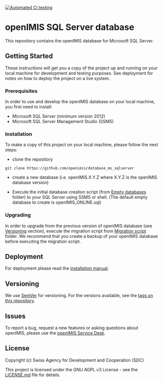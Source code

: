 [![Automated CI testing](https://github.com/openimis/database_ms_sqlserver/actions/workflows/openmis-module-test.yml/badge.svg?branch=develop)](https://github.com/openimis/database_ms_sqlserver/actions/workflows/openmis-module-test.yml)
# openIMIS SQL Server database

This repository contains the openIMIS database for Microsoft SQL Server.

## Getting Started

These instructions will get you a copy of the project up and running on your local machine for development and testing purposes. See deployment for notes on how to deploy the project on a live system.

### Prerequisites

In order to use and develop the openIMIS database on your local machine, you first need to install:

* Microsoft SQL Server (minimum version 2012)
* Microsoft SQL Server Management Studio (SSMS)

### Installation

To make a copy of this project on your local machine, please follow the next steps:

* clone the repository

```
git clone https://github.com/openimis/database_ms_sqlserver
```

* create a new database (i.e. openIMIS.X.Y.Z where X.Y.Z is the openIMIS database version)

* Execute the initial database creation script (from [Empty databases](./Empty%20databases/) folder) to your SQL Server using SSMS or shell. (The default empty database to create is openIMIS_ONLINE.sql)

### Upgrading

In order to upgrade from the previous version of openIMIS database (see [Versioning](#versioning) section), execute the migration script from [Migration script](./Migration%20script/) folder. We recommend that you create a backup of your openIMIS database before executing the migration script. 

## Deployment

For deployment please read the [installation manual](http://openimis.readthedocs.io/en/latest/web_application_installation.html).

<!--## Contributing

Please read [CONTRIBUTING.md](https://gist.github.com/PurpleBooth/b24679402957c63ec426) for details on our code of conduct, and the process for submitting pull requests to us.
-->

## Versioning

We use [SemVer](http://semver.org/) for versioning. For the versions available, see the [tags on this repository](https://github.com/openimis/web_app_vb/tags). 

## Issues

To report a bug, request a new features or asking questions about openIMIS, please use the [openIMIS Service Desk](https://openimis.atlassian.net/servicedesk/customer/portal/1). 

## License

Copyright (c) Swiss Agency for Development and Cooperation (SDC)

This project is licensed under the GNU AGPL v3 License - see the [LICENSE.md](LICENSE.md) file for details.

